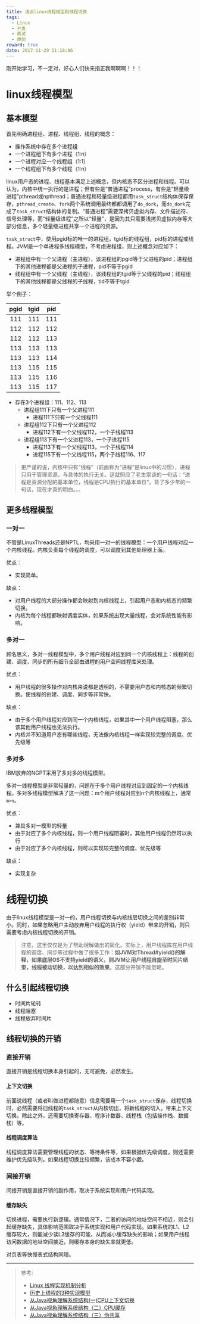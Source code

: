 ```yaml
---
title: 浅谈linux线程模型和线程切换
tags:
  - Linux
  - 并发
  - 面试
  - 原创
reward: true
date: 2017-11-29 11:18:06
---
```


刚开始学习，不一定对，好心人们快来指正我啊啊啊！！！

<!--more-->

# linux线程模型

## 基本模型

首先明确进程组、进程、线程组、线程的概念：

* 操作系统中存在多个进程组
* 一个进程组下有多个进程（1:n）
* 一个进程对应一个线程组（1:1）
* 一个线程组下有多个线程（1:n）

linux用户态的进程、线程基本满足上述概念，但内核态不区分进程和线程。可以认为，内核中统一执行的是进程；但有些是“普通进程”process，有些是“轻量级进程”pthread或npthread；普通进程和轻量级进程都用`task_struct`结构体保存保存，`pthread_create`、`fork`两个系统调用最终都都调用了`do_dork`，而`do_dork`完成了`task_struct`结构体的复制。“普通进程”需要深拷贝虚拟内存、文件描述符、信号处理等，而“轻量级进程”之所以“轻量”，是因为其只需要浅拷贝虚拟内存等大部分信息，多个轻量级进程共享一个进程的资源。

`task_struct`中，使用pgid标的唯一的进程组，tgid标的线程组，pid标的进程或线程。JVM是一个单进程多线程模型，不考虑进程组，则上述概念对应如下：

* 进程组中有一个父进程（主进程），该进程组的pgid等于父进程的pid；进程组下的其他进程都是父进程的子进程，pid不等于pgid
* 线程组中有一个父线程（主线程），该线程组的tgid等于父线程的pid；线程组下的其他线程都是父线程的子线程，tid不等于tgid

举个例子：

| pgid | tgid | pid |
| :--: | :--: | :-: |
| 111  | 111  | 111 |
| 112  | 112  | 112 |
| 112  | 112  | 113 |
| 113  | 113  | 113 |
| 113  | 113  | 114 |
| 113  | 115  | 115 |
| 113  | 115  | 116 |
| 113  | 115  | 117 |

* 存在3个进程组：111、112、113
    * 进程组111下只有一个父进程111
        * 进程111下只有一个父线程111
    * 进程组112下只有一个父进程112
        * 进程112下有一个父线程112，一个子线程113
    * 进程组113下有一个父进程113，一个子进程115
        * 进程113下有一个父线程113，一个子线程114
        * 进程115下有一个父线程115，两个子线程116、117

>更严谨的说，内核中只有“线程”（前面称为“进程”是linux中的习惯），进程只用于管理资源，与具体的执行无关。这就照应了老生常谈的一句话：“进程是资源分配的基本单位，线程是CPU执行的基本单位”。背了多少年的一句话，现在才真的明白。。。

## 更多线程模型

### 一对一

不管是LinuxThreads还是NPTL，均采用一对一的线程模型：一个用户线程对应一个内核线程。内核负责每个线程的调度，可以调度到其他处理器上面。

优点：

* 实现简单。

缺点：

* 对用户线程的大部分操作都会映射到内核线程上，引起用户态和内核态的频繁切换。
* 内核为每个线程都映射调度实体，如果系统出现大量线程，会对系统性能有影响。

### 多对一

顾名思义，多对一线程模型中，多个用户线程对应到同一个内核线程上：线程的创建、调度、同步的所有细节全部由进程的用户空间线程库来处理。

优点：

* 用户线程的很多操作对内核来说都是透明的，不需要用户态和内核态的频繁切换。使线程的创建、调度、同步等非常快。

缺点：

* 由于多个用户线程对应到同一个内核线程，如果其中一个用户线程阻塞，那么该其他用户线程也无法执行。
* 内核并不知道用户态有哪些线程，无法像内核线程一样实现较完整的调度、优先级等

### 多对多

IBM放弃的NGPT采用了多对多的线程模型。

多对一线程模型是非常轻量的，问题在于多个用户线程对应到固定的一个内核线程。多对多线程模型解决了这一问题：m个用户线程对应到n个内核线程上，通常`m>n`。

优点：

* 兼具多对一模型的轻量
* 由于对应了多个内核线程，则一个用户线程阻塞时，其他用户线程仍然可以执行
* 由于对应了多个内核线程，则可以实现较完整的调度、优先级等

缺点：

* 实现复杂

# 线程切换

由于linux线程模型是一对一的，用户线程切换与内核线层切换之间的差别非常小。同时，如果忽略用户主动放弃用户线程的执行权（yield）带来的开销，则只需要考虑内核线程切换的开销。

>注意，这里仅仅是为了帮助理解做出的简化。实际上，用户线程库在用户线程的调度、同步等过程中做了很多工作：**如JVM对Thread#yield()的解释，如果底层OS不支持yield的语义，则JVM让用户线程自旋至时间片结束，线程被动切换，以达到相似的效果**。这部分开销不能忽略。

## 什么引起线程切换

* 时间片轮转
* 线程阻塞
* 线程放弃时间片

## 线程切换的开销

### 直接开销

直接开销是线程切换本身引起的，无可避免，必然发生。

#### 上下文切换

前面说线程（或者叫做进程都随意）信息需要用一个`task_struct`保存，线程切换时，必然需要将旧线程的`task_struct`从内核切出，将新线程的切入，带来上下文切换。除此之外，还需要切换寄存器、程序计数器、线程栈（包括操作栈、数据栈）等。

#### 线程调度算法

线程调度算法需要管理线程的状态、等待条件等，如果根据优先级调度，则还需要维护优先级队列。如果线程切换比较频繁，该成本不容小觑。

### 间接开销

间接开销是直接开销的副作用，取决于系统实现和用户代码实现。

#### 缓存缺失

切换进程，需要执行新逻辑。通常情况下，二者的访问的地址空间不相近，则会引起缓存缺失，具体影响范围取决于系统实现和用户代码实现。如果系统的L1、L2缓存较大，则能减少读L3缓存的可能，从而减小缓存缺失的影响；如果用户线程访问数据的地址空间接近，则缓存本身的缺失率就更低。

对页表等快慢表式结构同理。

---

>参考:
>
>* [Linux 线程实现机制分析](https://www.ibm.com/developerworks/cn/linux/kernel/l-thread/)
>* [历史上线程的3种实现模型](https://www.cnblogs.com/yuuyuu/p/5139620.html)
>* [从Java视角理解系统结构(一)CPU上下文切换](http://ifeve.com/java-context-switch/)
>* [从Java视角理解系统结构（二）CPU缓存](http://ifeve.com/from-javaeye-cpu-cache/)
>* [从Java视角理解系统结构（三）伪共享](http://ifeve.com/from-javaeye-false-sharing/)
>
